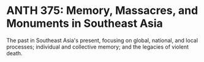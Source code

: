 # ANTH 375: Memory, Massacres, and Monuments in Southeast Asia

The past in Southeast Asia's present, focusing on global, national, and local processes; individual and collective memory; and the legacies of violent death.